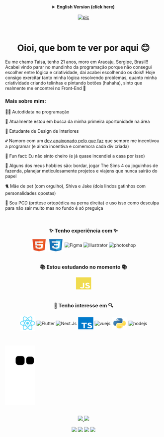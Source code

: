 <!--EN--> 
<details>
  <summary align="center"><strong>English Version (click here)</strong></summary>
  
  <!--GIF-->
  <div align="center"><br>
    <a href = "https://giphy.com/gifs/Pluralsight-computer-technology-coding-L1R1tvI9svkIWwpVYr"><img alt="pic" width="350em" height="200em" title="Credits: Pluralsight" src="https://user-images.githubusercontent.com/61176855/145516952-f1f75741-28ad-4edf-8abc-2aee331c577a.gif"></a>
  </div>
  
  <!--Text and more about me-->
  <h1 align="center"><br>Hey, good to see you here 😊</h1>
  <p>My name is Taisa, I am 21 years old, and I live in Aracaju, Sergipe, Brazil! I ended up in the programming world because I couldn't choose between logic and creativity, so I ended up choosing both! Today I can exercise both my logic solving problems, and my creativity creating screens and painting buttons (hahaha), I feel I really found myself in Front-End 🥰</p>
  
  <h3> More about me:<br></h3>
  <p>👩‍💻 Self-taught in programming</p>
  <p>🎯 I am currently looking for my first opportunity in the area</p>
  <p>🎨 Interior Design Student</p>
  <p>💕 I'm dating a <a href="https://github.com/GabrielF9">passionate developer</a> who has always encouraged me to program (and still encourages and celebrates every div created)</p>
  <p>👃 Fun fact: I can't smell (and I almost burned down the house for it)</p>
  <p>🎈 Some of my hobbies are: embroidery, playing The Sims 4 or farm games, meticulously planning projects and trips that will never get off the ground</p>
  <p>🐈 Pet mom (proudly), Shiva and Jake (two beautiful kittens with opposite personalities)</p>
  <p>🦿 I am disabled people (orthopedic prosthesis in the right leg) and I use this as an excuse not to go out much but deep down it is just laziness</p>
  
<!--Languages and Frameworks with exp, studying and interest-->
<!--Links used: https://devicon.dev/ -->
  <div align="center"><br>
    <h3>✨ I have experience with ✨</h3>
    <img align="center" alt="HTML" title="HTML" height="40" width="50" src="https://raw.githubusercontent.com/devicons/devicon/master/icons/html5/html5-original.svg">
    <img align="center" alt="CSS" title="CSS" height="40" width="50" src="https://raw.githubusercontent.com/devicons/devicon/master/icons/css3/css3-original.svg">
    <img align="center" alt="Figma" title="Figma" height="40" width="50" src="https://cdn.jsdelivr.net/gh/devicons/devicon/icons/figma/figma-original.svg" />
    <img align="center" alt="Illustrator" title="Illustrator" height="40" width="50" src="https://cdn.jsdelivr.net/gh/devicons/devicon/icons/illustrator/illustrator-plain.svg" />
    <img align="center" alt="photoshop" title="Photoshop" height="40" width="50" src="https://cdn.jsdelivr.net/gh/devicons/devicon/icons/photoshop/photoshop-plain.svg" />
  </div>
    
  <div align="center"><br>
    <h3>📚 I am studying at the moment 📚</h3>
    <img align="center" alt="Js" title="JavaScript" height="40" width="50" src="https://raw.githubusercontent.com/devicons/devicon/master/icons/javascript/javascript-plain.svg">
  </div>  
  
  <div align="center"><br>
    <h3>🔎 I am interested in 🔍</h3>
    <img align="center" alt="React" title="React" height="50" width="50" src="https://raw.githubusercontent.com/devicons/devicon/master/icons/react/react-original.svg">
    <img align="center" alt="Flutter" title="Flutter" height="40" width="40" src="https://cdn.jsdelivr.net/gh/devicons/devicon/icons/flutter/flutter-original.svg" />
    <img align="center" alt="Next.Js" title="Next.Js" height="40" width="40" src="https://camo.githubusercontent.com/92ec9eb7eeab7db4f5919e3205918918c42e6772562afb4112a2909c1aaaa875/68747470733a2f2f6173736574732e76657263656c2e636f6d2f696d6167652f75706c6f61642f76313630373535343338352f7265706f7369746f726965732f6e6578742d6a732f6e6578742d6c6f676f2e706e67">
    <img align="center" alt="Ts" title="TypeScript" height="40" width="50" src="https://raw.githubusercontent.com/devicons/devicon/master/icons/typescript/typescript-plain.svg">
    <img align="center" alt="vuejs" title="VueJS" height="40" width="40" src="https://cdn.jsdelivr.net/gh/devicons/devicon/icons/vuejs/vuejs-original.svg" />
    <img align="center" alt="Python" title="Python" height="40" width="50" src="https://raw.githubusercontent.com/devicons/devicon/master/icons/python/python-original.svg">
    <img align="center" alt="nodejs" title="NodeJS" height="50" width="50" src="https://cdn.jsdelivr.net/gh/devicons/devicon/icons/nodejs/nodejs-plain-wordmark.svg"/>
  </div>
  
  
  <div><br></div>
  
##  
  
  <!--Snake-->
  ![Snake animation](https://github.com/taisasoares/taisasoares/blob/output/github-contribution-grid-snake.svg)
  
  <!--Tables of statistics and languages-->
  <!--Links used: https://github.com/anuraghazra/github-readme-stats -->
  <div align="center"><br>
    <a href="https://github.com/taisasoares">
    <img height="180em" src="https://github-readme-stats.vercel.app/api?username=taisasoares&show_icons=true&theme=aura_dark&include_all_commits=true&count_private=true"/>
    <img height="180em" src="https://github-readme-stats.vercel.app/api/top-langs/?username=taisasoares&theme=aura_dark&langs_count=3"/>
  </div>
  
  <div><br></div>
  
  <!--Contact-->
  <!--Links used: https://shields.io/ -->
  <div align="center">
    <a href = "mailto:soares.taisa16@gmail.com" target="_blank"><img src="https://img.shields.io/badge/Gmail-D14836?style=flat&logo=gmail&logoColor=white"></a>
    <a href="https://www.linkedin.com/in/taisasoares" target="_blank"><img src="https://img.shields.io/badge/-LinkedIn-%230077B5?style=flat&logo=linkedin&logoColor=white"></a>
    <a href="https://twitter.com/gnoma_robotica" target="_blank"><img src="https://img.shields.io/badge/Twitter-1DA1F2?style=flat&logo=twitter&logoColor=white"></a>
    <a href="https://www.instagram.com/taisa_semh/" target="_blank"><img src="https://img.shields.io/badge/-Instagram-%23E4405F?style=flat&logo=instagram&logoColor=white"></a>
  </div>
 
------------------------------------------------------------------------------------------------------------------------------------------------------------------
</details>
 
  
 <!--PT-BR--> 
 <!--GIF-->
  <div align="center"><br>
    <a href = "https://giphy.com/gifs/Pluralsight-computer-technology-coding-L1R1tvI9svkIWwpVYr"><img alt="pic" width="350em" height="200em" title="Credits: Pluralsight" src="https://user-images.githubusercontent.com/61176855/145516952-f1f75741-28ad-4edf-8abc-2aee331c577a.gif"></a>
  </div>
  
  <!--Textinho e mais sobre mim-->
  <h1 align="center"><br>Oioi, que bom te ver por aqui 😊</h1>
  <p>Eu me chamo Taisa, tenho 21 anos, moro em Aracaju, Sergipe, Brasil!! Acabei vindo parar no mundinho da programação porque não consegui escolher entre lógica e criatividade, daí acabei escolhendo os dois!! Hoje consigo exercitar tanto minha lógica resolvendo problemas, quanto minha criatividade criando telinhas e pintando botões (hahaha), sinto que realmente me encontrei no Front-End 🥰</p>
  
  <h3> Mais sobre mim:<br></h3>
  <p>👩‍💻 Autodidata na programação</p>
  <p>🎯 Atualmente estou em busca da minha primeira oportunidade na área</p>
  <p>🎨 Estudante de Design de Interiores</p>
  <p>💕 Namoro com um <a href="https://github.com/GabrielF9">dev apaixonado pelo que faz</a> que sempre me incentivou a programar (e ainda incentiva e comemora cada div criada)</p>
  <p>👃 Fun fact: Eu não sinto cheiro (e já quase incendiei a casa por isso)</p>
  <p>🎈 Alguns dos meus hobbies são: bordar, jogar The Sims 4 ou joguinhos de fazenda, planejar meticulosamente projetos e viajens que nunca sairão do papel</p>
  <p>🐈 Mãe de pet (com orgulho), Shiva e Jake (dois lindos gatinhos com personalidades opostas)</p>
  <p>🦿 Sou PCD (prótese ortopédica na perna direita) e uso isso como desculpa para não sair muito mas no fundo é só preguiça</p>
  
<!--Linguagens e Frameworks com exp, estudando e interesse-->
<!--Links usados: https://devicon.dev/ -->
  <div align="center"><br>
    <h3>✨ Tenho experiência com ✨</h3>
    <img align="center" alt="HTML" title="HTML" height="40" width="50" src="https://raw.githubusercontent.com/devicons/devicon/master/icons/html5/html5-original.svg">
    <img align="center" alt="CSS" title="CSS" height="40" width="50" src="https://raw.githubusercontent.com/devicons/devicon/master/icons/css3/css3-original.svg">
    <img align="center" alt="Figma" title="Figma" height="40" width="50" src="https://cdn.jsdelivr.net/gh/devicons/devicon/icons/figma/figma-original.svg" />
    <img align="center" alt="Illustrator" title="Illustrator" height="40" width="50" src="https://cdn.jsdelivr.net/gh/devicons/devicon/icons/illustrator/illustrator-plain.svg" />
    <img align="center" alt="photoshop" title="Photoshop" height="40" width="50" src="https://cdn.jsdelivr.net/gh/devicons/devicon/icons/photoshop/photoshop-plain.svg" />
  </div>
    
  <div align="center"><br>
    <h3>📚 Estou estudando no momento 📚</h3>
    <img align="center" alt="Js" title="JavaScript" height="40" width="50" src="https://raw.githubusercontent.com/devicons/devicon/master/icons/javascript/javascript-plain.svg">
  </div>  
  
  <div align="center"><br>
    <h3>🔎 Tenho interesse em 🔍</h3>
    <img align="center" alt="React" title="React" height="50" width="50" src="https://raw.githubusercontent.com/devicons/devicon/master/icons/react/react-original.svg">
    <img align="center" alt="Flutter" title="Flutter" height="40" width="40" src="https://cdn.jsdelivr.net/gh/devicons/devicon/icons/flutter/flutter-original.svg" />
    <img align="center" alt="Next.Js" title="Next.Js" height="40" width="40" src="https://camo.githubusercontent.com/92ec9eb7eeab7db4f5919e3205918918c42e6772562afb4112a2909c1aaaa875/68747470733a2f2f6173736574732e76657263656c2e636f6d2f696d6167652f75706c6f61642f76313630373535343338352f7265706f7369746f726965732f6e6578742d6a732f6e6578742d6c6f676f2e706e67">
    <img align="center" alt="Ts" title="TypeScript" height="40" width="50" src="https://raw.githubusercontent.com/devicons/devicon/master/icons/typescript/typescript-plain.svg">
    <img align="center" alt="vuejs" title="VueJS" height="40" width="40" src="https://cdn.jsdelivr.net/gh/devicons/devicon/icons/vuejs/vuejs-original.svg" />
    <img align="center" alt="Python" title="Python" height="40" width="50" src="https://raw.githubusercontent.com/devicons/devicon/master/icons/python/python-original.svg">
    <img align="center" alt="nodejs" title="NodeJS" height="50" width="50" src="https://cdn.jsdelivr.net/gh/devicons/devicon/icons/nodejs/nodejs-plain-wordmark.svg"/>
  </div>
  
  
  <div><br></div>
  
##  
  
  <!--Cobrinha-->
  ![Snake animation](https://github.com/taisasoares/taisasoares/blob/output/github-contribution-grid-snake.svg)
  
  <!--Quadros de estastísticas e linguagens-->
  <!--Links usados: https://github.com/anuraghazra/github-readme-stats -->
  <div align="center"><br>
    <a href="https://github.com/taisasoares">
    <img height="180em" src="https://github-readme-stats.vercel.app/api?username=taisasoares&show_icons=true&theme=aura_dark&include_all_commits=true&count_private=true&locale=pt-br"/>
    <img height="180em" src="https://github-readme-stats.vercel.app/api/top-langs/?username=taisasoares&theme=aura_dark&locale=pt-br&langs_count=3"/>
  </div>
  
  <div><br></div>
  
  <!--Contato-->
  <!--Links usados: https://shields.io/ -->
  <div align="center">
    <a href = "mailto:soares.taisa16@gmail.com" target="_blank"><img src="https://img.shields.io/badge/Gmail-D14836?style=flat&logo=gmail&logoColor=white"></a>
    <a href="https://www.linkedin.com/in/taisasoares" target="_blank"><img src="https://img.shields.io/badge/-LinkedIn-%230077B5?style=flat&logo=linkedin&logoColor=white"></a>
    <a href="https://twitter.com/gnoma_robotica" target="_blank"><img src="https://img.shields.io/badge/Twitter-1DA1F2?style=flat&logo=twitter&logoColor=white"></a>
    <a href="https://www.instagram.com/taisa_semh/" target="_blank"><img src="https://img.shields.io/badge/-Instagram-%23E4405F?style=flat&logo=instagram&logoColor=white"></a>
  </div>
